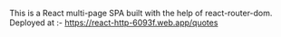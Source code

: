 This is a React multi-page SPA built with the help of react-router-dom.
Deployed at :- https://react-http-6093f.web.app/quotes

